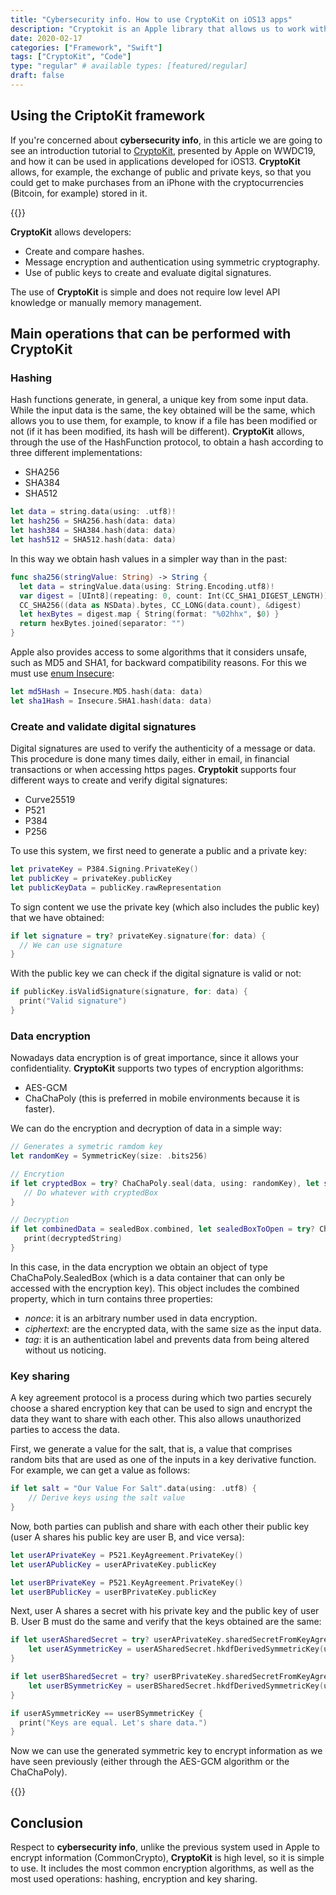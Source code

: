 ```yaml
---
title: "Cybersecurity info. How to use CryptoKit on iOS13 apps"
description: "Cryptokit is an Apple library that allows us to work with encryption (cybersecurity info) in our applications, generate public and private keys... Look in this post at some of its most interesting possibilities."
date: 2020-02-17
categories: ["Framework", "Swift"]
tags: ["CryptoKit", "Code"]
type: "regular" # available types: [featured/regular]
draft: false
---
```


## Using the CriptoKit framework

If you're concerned about **cybersecurity info**, in this article we are going to see an introduction tutorial to [CryptoKit](https://developer.apple.com/videos/play/wwdc2019/709/), presented by Apple on WWDC19, and how it can be used in applications developed for iOS13. **CryptoKit** allows, for example, the exchange of public and private keys, so that you could get to make purchases from an iPhone with the cryptocurrencies (Bitcoin, for example) stored in it.

{{<ads1>}}


**CryptoKit** allows developers:

* Create and compare hashes.
* Message encryption and authentication using symmetric cryptography.
* Use of public keys to create and evaluate digital signatures.

The use of **CryptoKit** is simple and does not require low level API knowledge or manually memory management.
## Main operations that can be performed with CryptoKit
### Hashing

Hash functions generate, in general, a unique key from some input data. While the input data is the same, the key obtained will be the same, which allows you to use them, for example, to know if a file has been modified or not (if it has been modified, its hash will be different).
**CryptoKit** allows, through the use of the HashFunction protocol, to obtain a hash according to three different implementations:

* SHA256
* SHA384
* SHA512

```swift
let data = string.data(using: .utf8)!
let hash256 = SHA256.hash(data: data)
let hash384 = SHA384.hash(data: data)
let hash512 = SHA512.hash(data: data)
```

In this way we obtain hash values in a simpler way than in the past:

```swift
func sha256(stringValue: String) -> String {
  let data = stringValue.data(using: String.Encoding.utf8)!
  var digest = [UInt8](repeating: 0, count: Int(CC_SHA1_DIGEST_LENGTH))
  CC_SHA256((data as NSData).bytes, CC_LONG(data.count), &digest)
  let hexBytes = digest.map { String(format: "%02hhx", $0) }
  return hexBytes.joined(separator: "")
}
```

Apple also provides access to some algorithms that it considers unsafe, such as MD5 and SHA1, for backward compatibility reasons. For this we must use [enum Insecure](https://developer.apple.com/documentation/cryptokit/insecure):

```swift
let md5Hash = Insecure.MD5.hash(data: data)
let sha1Hash = Insecure.SHA1.hash(data: data)
```

### Create and validate digital signatures

Digital signatures are used to verify the authenticity of a message or data. This procedure is done many times daily, either in email, in financial transactions or when accessing https pages.
**Cryptokit** supports four different ways to create and verify digital signatures:

* Curve25519
* P521
* P384
* P256

To use this system, we first need to generate a public and a private key:

```swift
let privateKey = P384.Signing.PrivateKey()
let publicKey = privateKey.publicKey
let publicKeyData = publicKey.rawRepresentation
```

To sign content we use the private key (which also includes the public key) that we have obtained:

```swift
if let signature = try? privateKey.signature(for: data) {
  // We can use signature
}
```


With the public key we can check if the digital signature is valid or not:

```swift
if publicKey.isValidSignature(signature, for: data) {
  print("Valid signature")
}
```

### Data encryption

Nowadays data encryption is of great importance, since it allows your confidentiality. **CryptoKit** supports two types of encryption algorithms:

* AES-GCM
* ChaChaPoly (this is preferred in mobile environments because it is faster).

We can do the encryption and decryption of data in a simple way:

```swift
// Generates a symetric ramdom key
let randomKey = SymmetricKey(size: .bits256)

// Encrytion
if let cryptedBox = try? ChaChaPoly.seal(data, using: randomKey), let sealedBox = try? ChaChaPoly.SealedBox(combined: cryptedBox.combined) {
   // Do whatever with cryptedBox
}

// Decryption
if let combinedData = sealedBox.combined, let sealedBoxToOpen = try? ChaChaPoly.SealedBox(combined: combinedData), let decryptedData = try! ChaChaPoly.open(sealedBox, using: randomKey), let decryptedString = String(data: decryptedData, encoding: .utf8) {
   print(decryptedString)
}
```

In this case, in the data encryption we obtain an object of type ChaChaPoly.SealedBox (which is a data container that can only be accessed with the encryption key). This object includes the combined property, which in turn contains three properties:

* *nonce*: it is an arbitrary number used in data encryption.
* *ciphertext*: are the encrypted data, with the same size as the input data.
* *tag*: it is an authentication label and prevents data from being altered without us noticing.

### Key sharing

A key agreement protocol is a process during which two parties securely choose a shared encryption key that can be used to sign and encrypt the data they want to share with each other. This also allows unauthorized parties to access the data.

First, we generate a value for the salt, that is, a value that comprises random bits that are used as one of the inputs in a key derivative function. For example, we can get a value as follows:

```swift
if let salt = "Our Value For Salt".data(using: .utf8) {
    // Derive keys using the salt value
}
```


Now, both parties can publish and share with each other their public key (user A shares his public key are user B, and vice versa):

```swift
let userAPrivateKey = P521.KeyAgreement.PrivateKey()
let userAPublicKey = userAPrivateKey.publicKey

let userBPrivateKey = P521.KeyAgreement.PrivateKey()
let userBPublicKey = userBPrivateKey.publicKey
```

Next, user A shares a secret with his private key and the public key of user B. User B must do the same and verify that the keys obtained are the same:

```swift
if let userASharedSecret = try? userAPrivateKey.sharedSecretFromKeyAgreement(with: userBPublicKey) {
    let userASymmetricKey = userASharedSecret.hkdfDerivedSymmetricKey(using: SHA256.self, salt: salt, sharedInfo: Data(), outputByteCount: 32)
}

if let userBSharedSecret = try? userBPrivateKey.sharedSecretFromKeyAgreement(with: userAPublicKey) {
    let userBSymmetricKey = userBSharedSecret.hkdfDerivedSymmetricKey(using: SHA256.self, salt: salt, sharedInfo: Data(), outputByteCount: 32)
}

if userASymmetricKey == userBSymmetricKey {
  print("Keys are equal. Let's share data.")
}
```

Now we can use the generated symmetric key to encrypt information as we have seen previously (either through the AES-GCM algorithm or the ChaChaPoly).

{{<ads2>}}

## Conclusion

Respect to **cybersecurity info**, unlike the previous system used in Apple to encrypt information (CommonCrypto), **CryptoKit** is high level, so it is simple to use. It includes the most common encryption algorithms, as well as the most used operations: hashing, encryption and key sharing.
